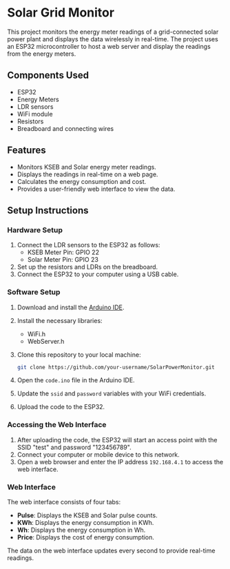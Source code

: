 # Solar Grid Monitor

This project monitors the energy meter readings of a grid-connected solar power plant and displays the data wirelessly in real-time. The project uses an ESP32 microcontroller to host a web server and display the readings from the energy meters.

## Components Used
- ESP32
- Energy Meters
- LDR sensors
- WiFi module
- Resistors
- Breadboard and connecting wires

## Features
- Monitors KSEB and Solar energy meter readings.
- Displays the readings in real-time on a web page.
- Calculates the energy consumption and cost.
- Provides a user-friendly web interface to view the data.

## Setup Instructions

### Hardware Setup
1. Connect the LDR sensors to the ESP32 as follows:
    - KSEB Meter Pin: GPIO 22
    - Solar Meter Pin: GPIO 23
2. Set up the resistors and LDRs on the breadboard.
3. Connect the ESP32 to your computer using a USB cable.

### Software Setup
1. Download and install the [Arduino IDE](https://www.arduino.cc/en/software).
2. Install the necessary libraries:
    - WiFi.h
    - WebServer.h

3. Clone this repository to your local machine:
    ```bash
    git clone https://github.com/your-username/SolarPowerMonitor.git
    ```

4. Open the `code.ino` file in the Arduino IDE.
5. Update the `ssid` and `password` variables with your WiFi credentials.
6. Upload the code to the ESP32.

### Accessing the Web Interface
1. After uploading the code, the ESP32 will start an access point with the SSID "test" and password "123456789".
2. Connect your computer or mobile device to this network.
3. Open a web browser and enter the IP address `192.168.4.1` to access the web interface.

### Web Interface
The web interface consists of four tabs:
- **Pulse**: Displays the KSEB and Solar pulse counts.
- **KWh**: Displays the energy consumption in KWh.
- **Wh**: Displays the energy consumption in Wh.
- **Price**: Displays the cost of energy consumption.

The data on the web interface updates every second to provide real-time readings.
